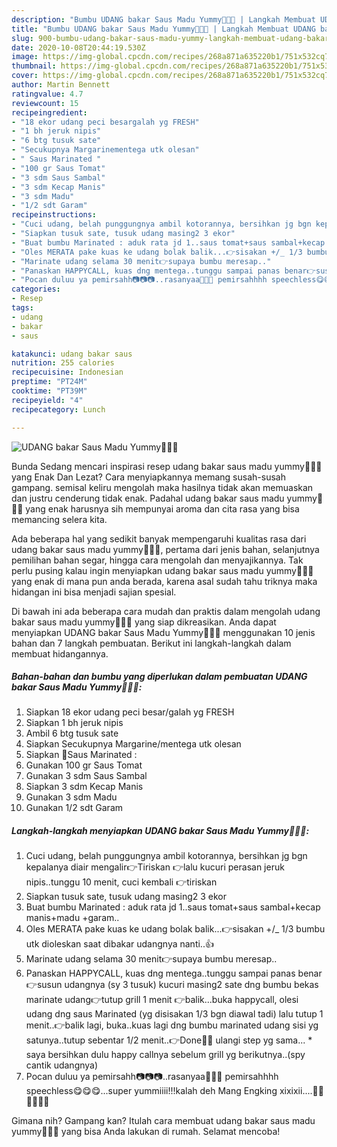 ```yaml
---
description: "Bumbu UDANG bakar Saus Madu Yummy🦐🦐🦐 | Langkah Membuat UDANG bakar Saus Madu Yummy🦐🦐🦐 Yang Enak Dan Lezat"
title: "Bumbu UDANG bakar Saus Madu Yummy🦐🦐🦐 | Langkah Membuat UDANG bakar Saus Madu Yummy🦐🦐🦐 Yang Enak Dan Lezat"
slug: 900-bumbu-udang-bakar-saus-madu-yummy-langkah-membuat-udang-bakar-saus-madu-yummy-yang-enak-dan-lezat
date: 2020-10-08T20:44:19.530Z
image: https://img-global.cpcdn.com/recipes/268a871a635220b1/751x532cq70/udang-bakar-saus-madu-yummy🦐🦐🦐-foto-resep-utama.jpg
thumbnail: https://img-global.cpcdn.com/recipes/268a871a635220b1/751x532cq70/udang-bakar-saus-madu-yummy🦐🦐🦐-foto-resep-utama.jpg
cover: https://img-global.cpcdn.com/recipes/268a871a635220b1/751x532cq70/udang-bakar-saus-madu-yummy🦐🦐🦐-foto-resep-utama.jpg
author: Martin Bennett
ratingvalue: 4.7
reviewcount: 15
recipeingredient:
- "18 ekor udang peci besargalah yg FRESH"
- "1 bh jeruk nipis"
- "6 btg tusuk sate"
- "Secukupnya Margarinementega utk olesan"
- " Saus Marinated "
- "100 gr Saus Tomat"
- "3 sdm Saus Sambal"
- "3 sdm Kecap Manis"
- "3 sdm Madu"
- "1/2 sdt Garam"
recipeinstructions:
- "Cuci udang, belah punggungnya ambil kotorannya, bersihkan jg bgn kepalanya diair mengalir👉Tiriskan 👉lalu kucuri perasan jeruk nipis..tunggu 10 menit, cuci kembali 👉tiriskan"
- "Siapkan tusuk sate, tusuk udang masing2 3 ekor"
- "Buat bumbu Marinated : aduk rata jd 1..saus tomat+saus sambal+kecap manis+madu +garam.."
- "Oles MERATA pake kuas ke udang bolak balik...👉sisakan +/_ 1/3 bumbu utk dioleskan saat dibakar udangnya nanti..👍"
- "Marinate udang selama 30 menit👉supaya bumbu meresap.."
- "Panaskan HAPPYCALL, kuas dng mentega..tunggu sampai panas benar👉susun udangnya (sy 3 tusuk) kucuri masing2 sate dng bumbu bekas marinate udang👉tutup grill 1 menit 👉balik...buka happycall, olesi udang dng saus Marinated (yg disisakan 1/3 bgn diawal tadi) lalu tutup 1 menit..👉balik lagi, buka..kuas lagi dng bumbu marinated udang sisi yg satunya..tutup sebentar 1/2 menit..👉Done👩‍🍳 ulangi step yg sama... * saya bersihkan dulu happy callnya sebelum grill yg berikutnya..(spy cantik udangnya)"
- "Pocan duluu ya pemirsahh📷📷📷..rasanyaa🦐🦐🦐 pemirsahhhh speechless😋😋😋...super yummiiii!!!kalah deh Mang Engking xixixii....👩‍🍳👩‍🍳👩‍🍳"
categories:
- Resep
tags:
- udang
- bakar
- saus

katakunci: udang bakar saus 
nutrition: 255 calories
recipecuisine: Indonesian
preptime: "PT24M"
cooktime: "PT39M"
recipeyield: "4"
recipecategory: Lunch

---
```



![UDANG bakar Saus Madu Yummy🦐🦐🦐](https://img-global.cpcdn.com/recipes/268a871a635220b1/751x532cq70/udang-bakar-saus-madu-yummy🦐🦐🦐-foto-resep-utama.jpg)

Bunda Sedang mencari inspirasi resep udang bakar saus madu yummy🦐🦐🦐 yang Enak Dan Lezat? Cara menyiapkannya memang susah-susah gampang. semisal keliru mengolah maka hasilnya tidak akan memuaskan dan justru cenderung tidak enak. Padahal udang bakar saus madu yummy🦐🦐🦐 yang enak harusnya sih mempunyai aroma dan cita rasa yang bisa memancing selera kita.

Ada beberapa hal yang sedikit banyak mempengaruhi kualitas rasa dari udang bakar saus madu yummy🦐🦐🦐, pertama dari jenis bahan, selanjutnya pemilihan bahan segar, hingga cara mengolah dan menyajikannya. Tak perlu pusing kalau ingin menyiapkan udang bakar saus madu yummy🦐🦐🦐 yang enak di mana pun anda berada, karena asal sudah tahu triknya maka hidangan ini bisa menjadi sajian spesial.




Di bawah ini ada beberapa cara mudah dan praktis dalam mengolah udang bakar saus madu yummy🦐🦐🦐 yang siap dikreasikan. Anda dapat menyiapkan UDANG bakar Saus Madu Yummy🦐🦐🦐 menggunakan 10 jenis bahan dan 7 langkah pembuatan. Berikut ini langkah-langkah dalam membuat hidangannya.

<!--inarticleads1-->

##### Bahan-bahan dan bumbu yang diperlukan dalam pembuatan UDANG bakar Saus Madu Yummy🦐🦐🦐:

1. Siapkan 18 ekor udang peci besar/galah yg FRESH
1. Siapkan 1 bh jeruk nipis
1. Ambil 6 btg tusuk sate
1. Siapkan Secukupnya Margarine/mentega utk olesan
1. Siapkan  🥣Saus Marinated :
1. Gunakan 100 gr Saus Tomat
1. Gunakan 3 sdm Saus Sambal
1. Siapkan 3 sdm Kecap Manis
1. Gunakan 3 sdm Madu
1. Gunakan 1/2 sdt Garam




<!--inarticleads2-->

##### Langkah-langkah menyiapkan UDANG bakar Saus Madu Yummy🦐🦐🦐:

1. Cuci udang, belah punggungnya ambil kotorannya, bersihkan jg bgn kepalanya diair mengalir👉Tiriskan 👉lalu kucuri perasan jeruk nipis..tunggu 10 menit, cuci kembali 👉tiriskan
1. Siapkan tusuk sate, tusuk udang masing2 3 ekor
1. Buat bumbu Marinated : aduk rata jd 1..saus tomat+saus sambal+kecap manis+madu +garam..
1. Oles MERATA pake kuas ke udang bolak balik...👉sisakan +/_ 1/3 bumbu utk dioleskan saat dibakar udangnya nanti..👍
1. Marinate udang selama 30 menit👉supaya bumbu meresap..
1. Panaskan HAPPYCALL, kuas dng mentega..tunggu sampai panas benar👉susun udangnya (sy 3 tusuk) kucuri masing2 sate dng bumbu bekas marinate udang👉tutup grill 1 menit 👉balik...buka happycall, olesi udang dng saus Marinated (yg disisakan 1/3 bgn diawal tadi) lalu tutup 1 menit..👉balik lagi, buka..kuas lagi dng bumbu marinated udang sisi yg satunya..tutup sebentar 1/2 menit..👉Done👩‍🍳 ulangi step yg sama... * saya bersihkan dulu happy callnya sebelum grill yg berikutnya..(spy cantik udangnya)
1. Pocan duluu ya pemirsahh📷📷📷..rasanyaa🦐🦐🦐 pemirsahhhh speechless😋😋😋...super yummiiii!!!kalah deh Mang Engking xixixii....👩‍🍳👩‍🍳👩‍🍳




Gimana nih? Gampang kan? Itulah cara membuat udang bakar saus madu yummy🦐🦐🦐 yang bisa Anda lakukan di rumah. Selamat mencoba!
